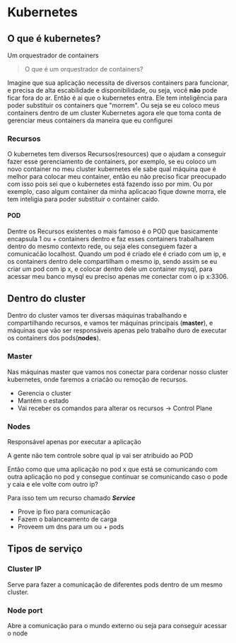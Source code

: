 # Kubernetes

## O que é kubernetes?

Um orquestrador de containers

> O que é um orquestrador de containers?

Imagine que sua aplicação necessita de diversos containers para funcionar,
e precisa de alta escabilidade e disponibilidade,
ou seja, você **não** pode ficar fora do ar.
Então é ai que o kubernetes entra.
Ele tem inteligência para poder substituir os containers que "morrem".
Ou seja se eu coloco meus containers dentro de um cluster Kubernetes
agora ele que toma conta de gerenciar meus containers da maneira que eu configurei

### Recursos

O kubernetes tem diversos Recursos(resources)
que o ajudam a conseguir fazer esse gerenciamento de containers,
por exemplo, se eu coloco um novo container no meu cluster
kubernetes ele sabe qual máquina que é melhor para colocar meu container,
então eu não preciso ficar preocupado com isso
pois sei que o kubernetes está fazendo isso por mim.
Ou por exemplo, caso algum container da minha aplicacao fique downe morra,
ele tem inteligia para poder substituir o container caído.

#### POD

Dentre os Recursos existentes o mais famoso é o POD que
basicamente encapsula 1 ou + containers dentro
e faz esses containers trabalharem dentro do mesmo contexto rede,
ou seja eles conseguem fazer a comunicaćão localhost.
Quando um pod é criado ele é criado com um ip, e os containers dentro dele
compartilham o mesmo ip, sendo assim se eu criar um pod com ip x,
e colocar dentro dele um container mysql, para acessar meu banco mysql
eu preciso apenas me conectar com o ip x:3306.

## Dentro do cluster

Dentro do cluster vamos ter diversas máquinas trabalhando e compartilhando recursos,
e vamos ter máquinas principais (**master**),
e máquinas que vão ser responsáveis apenas pelo trabalho duro
de executar os containers dos pods(**nodes**).

### Master

Nas máquinas master que vamos nos conectar para cordenar nosso cluster kubernetes,
onde faremos a criaćão ou remoção de recursos.

- Gerencia o cluster
- Mantém o estado
- Vai receber os comandos para alterar os recursos -> Control Plane

### Nodes

Responsável apenas por executar a aplicação

A gente não tem controle sobre qual ip vai ser atribuido ao POD

Então como que uma aplicação no pod x que está se comunicando com outra
aplicação no pod y consegue continuar se comunicando caso o pode y
caia e ele volte com outro ip?

Para isso tem um recurso chamado **_Service_**

- Prove ip fixo para comunicação
- Fazem o balanceamento de carga
- Proveem um dns para um ou + pods

## Tipos de serviço

### Cluster IP

Serve para fazer a comunicação de diferentes pods dentro de um mesmo cluster.



### Node port

Abre a comunicação para o mundo externo ou seja para conseguir acessar o node